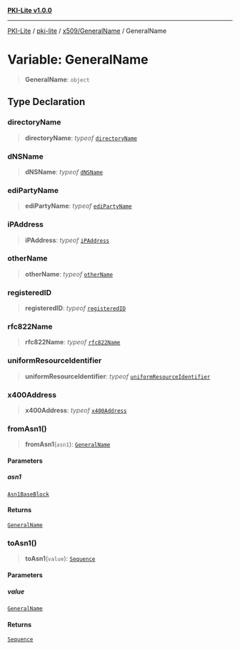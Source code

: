 [**PKI-Lite v1.0.0**](../../../../README.md)

---

[PKI-Lite](../../../../README.md) / [pki-lite](../../../README.md) / [x509/GeneralName](../README.md) / GeneralName

# Variable: GeneralName

> **GeneralName**: `object`

## Type Declaration

### directoryName

> **directoryName**: _typeof_ [`directoryName`](../classes/directoryName.md)

### dNSName

> **dNSName**: _typeof_ [`dNSName`](../classes/dNSName.md)

### ediPartyName

> **ediPartyName**: _typeof_ [`ediPartyName`](../classes/ediPartyName.md)

### iPAddress

> **iPAddress**: _typeof_ [`iPAddress`](../classes/iPAddress.md)

### otherName

> **otherName**: _typeof_ [`otherName`](../classes/otherName.md)

### registeredID

> **registeredID**: _typeof_ [`registeredID`](../classes/registeredID.md)

### rfc822Name

> **rfc822Name**: _typeof_ [`rfc822Name`](../classes/rfc822Name.md)

### uniformResourceIdentifier

> **uniformResourceIdentifier**: _typeof_ [`uniformResourceIdentifier`](../classes/uniformResourceIdentifier.md)

### x400Address

> **x400Address**: _typeof_ [`x400Address`](../classes/x400Address.md)

### fromAsn1()

> **fromAsn1**(`asn1`): [`GeneralName`](../type-aliases/GeneralName.md)

#### Parameters

##### asn1

[`Asn1BaseBlock`](../../../core/PkiBase/type-aliases/Asn1BaseBlock.md)

#### Returns

[`GeneralName`](../type-aliases/GeneralName.md)

### toAsn1()

> **toAsn1**(`value`): [`Sequence`](../../../core/PkiBase/namespaces/asn1js/classes/Sequence.md)

#### Parameters

##### value

[`GeneralName`](../type-aliases/GeneralName.md)

#### Returns

[`Sequence`](../../../core/PkiBase/namespaces/asn1js/classes/Sequence.md)
